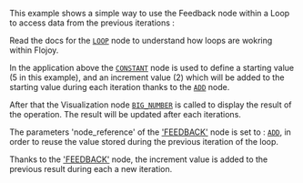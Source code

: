 This example shows a simple way to use the Feedback node within a Loop to access data from the previous iterations :

Read the docs for the [`LOOP`](https://github.com/flojoy-io/nodes/blob/main/LOGIC_GATES/LOOPS/LOOP/LOOP.py) node to understand how loops are wokring within Flojoy.


In the application above the [`CONSTANT`](https://github.com/flojoy-io/nodes/blob/main/GENERATORS/SIMULATIONS/CONSTANT/CONSTANT.py) node is used to define a starting value (5 in this example), and an increment value (2) which will be added to the starting value during each iteration thanks to the [`ADD`](https://github.com/flojoy-io/nodes/blob/main/TRANSFORMERS/ARITHMETIC/ADD/ADD.py) node.

After that the Visualization node [`BIG_NUMBER`](https://github.com/flojoy-io/nodes/blob/main/VISUALIZERS/PLOTLY/BIG_NUMBER/BIG_NUMBER.py) is called to display the result of the operation. The result will be updated after each iterations.

The parameters 'node_reference' of the ['FEEDBACK'](https://github.com/flojoy-io/nodes/blob/main/GENERATORS/SIMULATIONS/FEEDBACK/FEEDBACK.py) node is set 
to : [`ADD`](https://github.com/flojoy-io/nodes/blob/main/TRANSFORMERS/ARITHMETIC/ADD/ADD.py), in order to reuse the value stored during the previous iteration of the loop. 

Thanks to the ['FEEDBACK'](https://github.com/flojoy-io/nodes/blob/main/GENERATORS/SIMULATIONS/FEEDBACK/FEEDBACK.py) node, the increment value is added to the previous result during each a new iteration. 
